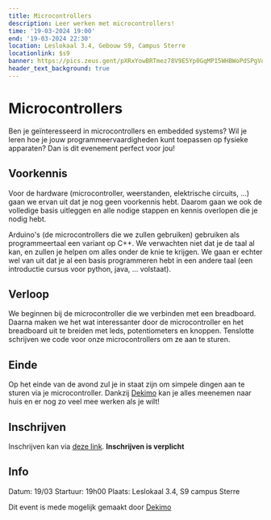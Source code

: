 ```yaml
---
title: Microcontrollers
description: Leer werken met microcontrollers!
time: '19-03-2024 19:00'
end: '19-03-2024 22:30'
location: Leslokaal 3.4, Gebouw S9, Campus Sterre
locationlink: $s9
banner: https://pics.zeus.gent/pXRxYowBRTmez78V9E5Yp0GqMP15WHBWoPdSPgVo.jpg
header_text_background: true
---
```


# Microcontrollers

Ben je geïnteresseerd in microcontrollers en embedded systems? 
Wil je leren hoe je jouw programmeervaardigheden kunt toepassen op fysieke apparaten? 
Dan is dit evenement perfect voor jou!

## Voorkennis

Voor de hardware (microcontroller, weerstanden, elektrische circuits, ...) gaan we ervan uit dat je nog geen voorkennis hebt.
Daarom gaan we ook de volledige basis uitleggen en alle nodige stappen en kennis overlopen die je nodig hebt.

Arduino's (de microcontrollers die we zullen gebruiken) gebruiken als programmeertaal een variant op C++.
We verwachten niet dat je de taal al kan, en zullen je helpen om alles onder de knie te krijgen.
We gaan er echter wel van uit dat je al een basis programmeren hebt in een andere taal (een introductie cursus voor python, java, ... volstaat).

## Verloop

We beginnen bij de microcontroller die we verbinden met een breadboard.
Daarna maken we het wat interessanter door de microcontroller en het breadboard uit te breiden met leds, potentiometers en knoppen.
Tenslotte schrijven we code voor onze microcontrollers om ze aan te sturen.

## Einde

Op het einde van de avond zul je in staat zijn om simpele dingen aan te sturen via je microcontroller.
Dankzij [Dekimo](https://www.dekimo.com/) kan je alles meenemen naar huis en er nog zo veel mee werken als je wilt!

## Inschrijven

Inschrijven kan via [deze link](https://event.student.ugent.be/events/396). **Inschrijven is verplicht**

## Info

Datum: 19/03
Startuur: 19h00
Plaats: Leslokaal 3.4, S9 campus Sterre

Dit event is mede mogelijk gemaakt door [Dekimo](https://www.dekimo.com/)
